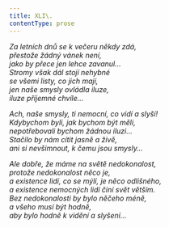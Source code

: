 ```yaml
---
title: XLI\.
contentType: prose
---
```


<section>

_Za letních dnů se k večeru někdy zdá,  
přestože žádný vánek není,  
jako by přece jen lehce zavanul…  
Stromy však dál stojí nehybné  
se všemi listy, co jich mají,  
jen naše smysly ovládla iluze,  
iluze příjemné chvíle…_

</section>

<section>

_Ach, naše smysly, ti nemocní, co vidí a slyší!  
Kdybychom byli, jak bychom být měli,  
nepotřebovali bychom žádnou iluzi…  
Stačilo by nám cítit jasně a živě,  
ani si nevšimnout, k čemu jsou smysly…_

</section>

<section>

_Ale dobře, že máme na světě nedokonalost,  
protože nedokonalost něco je,  
a existence lidí, co se mýlí, je něco odlišného,  
a existence nemocných lidí činí svět větším.  
Bez nedokonalosti by bylo něčeho méně,  
a všeho musí být hodně,  
aby bylo hodně k vidění a slyšení…_

</section>

